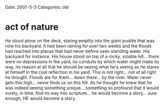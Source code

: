 Date: 2007-5-3
Categories: old

# act of nature

He stood alone on the deck, staring emptily into the giant puddle that was now his backyard.  It had been raining for over two weeks and the floods had reached into places that had never before seen standing water.  His backyard for instance.  His house stood on top of a rocky, sizable hill... there were no depressions in the yard, no conduits by which water might make its way, no reason at all that he should be seeing what he's seeing as he stares at himself in the cool reflection in his yard.  This is not right... not at all right he thought.  Floods are for them... down there... by the river.  Water never gets this high... never finds us on this hill.  As he thought he knew that he was indeed seeing something unique... something so profound that it would surely, in time, find its way into scripture... he would become a story... sure enough, HE would become a story.
